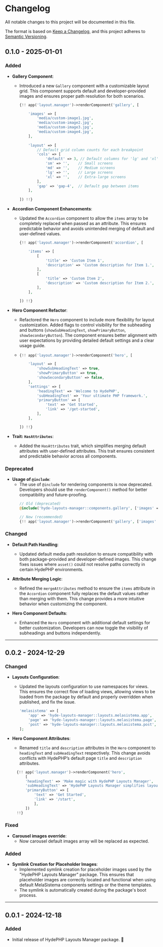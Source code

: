 # Changelog

All notable changes to this project will be documented in this file.

The format is based on [Keep a Changelog](https://keepachangelog.com/en/1.1.0/),
and this project adheres to [Semantic Versioning](https://semver.org/spec/v2.0.0.html).

## 0.1.0 - 2025-01-01

### Added

- **Gallery Component**:
  - Introduced a new `Gallery` component with a customizable layout grid. This component supports default and developer-provided images and ensures proper path resolution for both scenarios.
    ```php
    {!! app('layout.manager')->renderComponent('gallery', [
    
        'images' => [
            'media/custom-image1.jpg',
            'media/custom-image2.jpg',
            'media/custom-image3.jpg',
            'media/custom-image4.jpg',
        ],
        
        'layout' => [
            // Default grid column counts for each breakpoint
            'cols' => [
                'default' => 3, // Default columns for 'lg' and 'xl' screens
                'sm' => '',    // Small screens
                'md' => '',    // Medium screens
                'lg' => '',    // Large screens
                'xl' => '',    // Extra-large screens
            ],
            'gap' => 'gap-4',  // Default gap between items
        ],
     
    ]) !!}
    ```

- **Accordion Component Enhancements**:
  - Updated the `Accordion` component to allow the `items` array to be completely replaced when passed as an attribute. This ensures predictable behavior and avoids unintended merging of default and user-defined values.
    ```php
    {!! app('layout.manager')->renderComponent('accordion', [
    
        'items' => [
            [
                'title' => 'Custom Item 1',
                'description' => 'Custom description for Item 1.',
            ],
            [
                'title' => 'Custom Item 2',
                'description' => 'Custom description for Item 2.',
            ],
        ],
    
    ]) !!}
    ```

- **Hero Component Refactor**:
  - Refactored the `Hero` component to include more flexibility for layout customization. Added flags to control visibility for the subheading and buttons (`showSubHeadingText`, `showPrimaryButton`, `showSecondaryButton`). The component ensures better alignment with user expectations by providing detailed default settings and a clear usage guide.
  - 
    ```php
    {!! app('layout.manager')->renderComponent('hero', [
    
        'layout' => [
            'showSubHeadingText' => true,
            'showPrimaryButton' => true,
            'showSecondaryButton' => false,
        ],
        'settings' => [
            'headingText' => 'Welcome to HydePHP',
            'subHeadingText' => 'Your ultimate PHP framework.',
            'primaryButton' => [
                'text' => 'Get Started',
                'link' => '/get-started',
            ],
        ],
    
    ]) !!}
    ```

- **Trait: `HasAttributes`**:
  - Added the `HasAttributes` trait, which simplifies merging default attributes with user-defined attributes. This trait ensures consistent and predictable behavior across all components.

### Deprecated

- **Usage of `@include`**:
  - The use of `@include` for rendering components is now deprecated. Developers should use the `renderComponent()` method for better compatibility and future-proofing.
    ```php
    // Old (deprecated)
    @include('hyde-layouts-manager::components.gallery', ['images' => [...]])
    
    // New (recommended)
    {!! app('layout.manager')->renderComponent('gallery', ['images' => [...]]) !!}
    ```

### Changed

- **Default Path Handling**:
  - Updated default media path resolution to ensure compatibility with both package-provided and developer-defined images. This change fixes issues where `asset()` could not resolve paths correctly in certain HydePHP environments.

- **Attribute Merging Logic**:
  - Refined the `mergeAttributes` method to ensure the `items` attribute in the `Accordion` component fully replaces the default values rather than merging with them. This change provides a more intuitive behavior when customizing the component.

- **Hero Component Defaults**:
  - Enhanced the `Hero` component with additional default settings for better customization. Developers can now toggle the visibility of subheadings and buttons independently.


---

## 0.0.2 - 2024-12-29

### Changed

- **Layouts Configuration**:
  - Updated the layouts configuration to use namespaces for views. This ensures the correct flow of loading views, allowing views to be loaded from the package by default and properly overridden when published, and fix the issue.
    ```php
    'melasistema' => [
        'app' => 'hyde-layouts-manager::layouts.melasistema.app',
        'page' => 'hyde-layouts-manager::layouts.melasistema.page',
        'post' => 'hyde-layouts-manager::layouts.melasistema.post',
    ];
    ```

- **Hero Component Attributes**:
  - Renamed `title` and `description` attributes in the `Hero` component to `headingText` and `subHeadingText` respectively. This change avoids conflicts with HydePHP’s default page `title` and `description` attributes.
  ```php
    {!! app('layout.manager')->renderComponent('hero', 
        [
        'headingText' => 'Make magic with HydePHP Layouts Manager',
        'subHeadingText' => 'HydePHP Layouts Manager simplifies layout and component management.',
        'primaryButton' => [
            'text' => 'Get Started',
            'link' => '/start',
            ],
        ]) 
    !!}
  ```
  
### Fixed
- **Carousel images override**:
  - Now carousel default images array will be replaced as expected.

### Added
- **Symlink Creation for Placeholder Images**:
  - Implemented symlink creation for placeholder images used by the "HydePHP Layouts Manager" package. This ensures that placeholder images are correctly located and functional when using default MelaSistema components settings or the theme templates.
  - The symlink is automatically created during the package's boot process.

---

## 0.0.1 - 2024-12-18

### Added
- Initial release of HydePHP Layouts Manager package. 🚀
